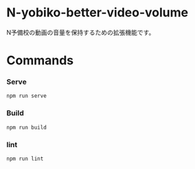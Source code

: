 # N-yobiko-better-video-volume

N予備校の動画の音量を保持するための拡張機能です。

# Commands

### Serve
```
npm run serve
```

### Build
```
npm run build
```
### lint
```
npm run lint
```